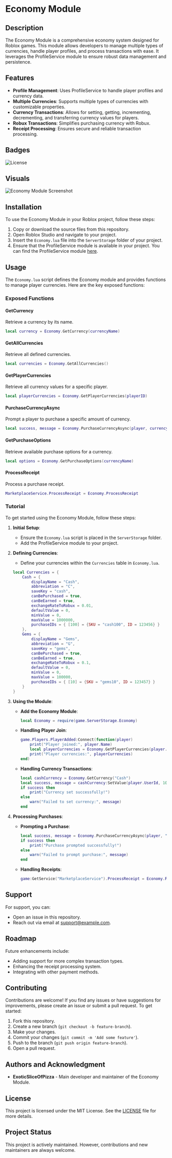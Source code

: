 # Economy Module

## Description
The Economy Module is a comprehensive economy system designed for Roblox games. This module allows developers to manage multiple types of currencies, handle player profiles, and process transactions with ease. It leverages the ProfileService module to ensure robust data management and persistence.

## Features
- **Profile Management**: Uses ProfileService to handle player profiles and currency data.
- **Multiple Currencies**: Supports multiple types of currencies with customizable properties.
- **Currency Transactions**: Allows for setting, getting, incrementing, decrementing, and transferring currency values for players.
- **Robux Transactions**: Simplifies purchasing currency with Robux.
- **Receipt Processing**: Ensures secure and reliable transaction processing.

## Badges
![License](LICENSE)

## Visuals
![Economy Module Screenshot](link-to-screenshot)

## Installation
To use the Economy Module in your Roblox project, follow these steps:

1. Copy or download the source files from this repository.
2. Open Roblox Studio and navigate to your project.
3. Insert the `Economy.lua` file into the `ServerStorage` folder of your project.
4. Ensure that the ProfileService module is available in your project. You can find the ProfileService module [here](https://devforum.roblox.com/t/profileservice-datastore-module/667805).

## Usage
The `Economy.lua` script defines the Economy module and provides functions to manage player currencies. Here are the key exposed functions:

### Exposed Functions

#### GetCurrency
Retrieve a currency by its name.
```lua
local currency = Economy.GetCurrency(currencyName)
```

#### GetAllCurrencies
Retrieve all defined currencies.
```lua
local currencies = Economy.GetAllCurrencies()
```

#### GetPlayerCurrencies
Retrieve all currency values for a specific player.
```lua
local playerCurrencies = Economy.GetPlayerCurrencies(playerID)
```

#### PurchaseCurrencyAsync
Prompt a player to purchase a specific amount of currency.
```lua
local success, message = Economy.PurchaseCurrencyAsync(player, currencyName, currencyAmount)
```

#### GetPurchaseOptions
Retrieve available purchase options for a currency.
```lua
local options = Economy.GetPurchaseOptions(currencyName)
```

#### ProcessReceipt
Process a purchase receipt.
```lua
MarketplaceService.ProcessReceipt = Economy.ProcessReceipt
```

### Tutorial

To get started using the Economy Module, follow these steps:

1. **Initial Setup**:
   - Ensure the `Economy.lua` script is placed in the `ServerStorage` folder.
   - Add the ProfileService module to your project.

2. **Defining Currencies**:
   - Define your currencies within the `Currencies` table in `Economy.lua`.
   ```lua
   local Currencies = {
       Cash = {
           displayName = "Cash",
           abbreviation = "C",
           saveKey = "cash",
           canBePurchased = true,
           canBeEarned = true,
           exchangeRateToRobux = 0.01,
           defaultValue = 0,
           minValue = 0,
           maxValue = 1000000,
           purchaseIDs = { [100] = {SKU = "cash100", ID = 123456} }
       },
       Gems = {
           displayName = "Gems",
           abbreviation = "G",
           saveKey = "gems",
           canBePurchased = true,
           canBeEarned = true,
           exchangeRateToRobux = 0.1,
           defaultValue = 0,
           minValue = 0,
           maxValue = 100000,
           purchaseIDs = { [10] = {SKU = "gems10", ID = 123457} }
       }
   }
   ```

3. **Using the Module**:
   - **Add the Economy Module**:
     ```lua
     local Economy = require(game.ServerStorage.Economy)
     ```

   - **Handling Player Join**:
     ```lua
     game.Players.PlayerAdded:Connect(function(player)
         print("Player joined:", player.Name)
         local playerCurrencies = Economy.GetPlayerCurrencies(player.UserId)
         print("Player currencies:", playerCurrencies)
     end)
     ```

   - **Handling Currency Transactions**:
     ```lua
     local cashCurrency = Economy.GetCurrency("Cash")
     local success, message = cashCurrency:SetValue(player.UserId, 1000, "Initial Cash Grant")
     if success then
         print("Currency set successfully!")
     else
         warn("Failed to set currency:", message)
     end
     ```

4. **Processing Purchases**:
   - **Prompting a Purchase**:
     ```lua
     local success, message = Economy.PurchaseCurrencyAsync(player, "Cash", 100)
     if success then
         print("Purchase prompted successfully!")
     else
         warn("Failed to prompt purchase:", message)
     end
     ```

   - **Handling Receipts**:
     ```lua
     game:GetService("MarketplaceService").ProcessReceipt = Economy.ProcessReceipt
     ```

## Support
For support, you can:
- Open an issue in this repository.
- Reach out via email at support@example.com.

## Roadmap
Future enhancements include:
- Adding support for more complex transaction types.
- Enhancing the receipt processing system.
- Integrating with other payment methods.

## Contributing
Contributions are welcome! If you find any issues or have suggestions for improvements, please create an issue or submit a pull request. To get started:
1. Fork this repository.
2. Create a new branch (`git checkout -b feature-branch`).
3. Make your changes.
4. Commit your changes (`git commit -m 'Add some feature'`).
5. Push to the branch (`git push origin feature-branch`).
6. Open a pull request.

## Authors and Acknowledgment
- **ExoticSliceOfPizza** - Main developer and maintainer of the Economy Module.

## License
This project is licensed under the MIT License. See the [LICENSE](https://github.com/PizzaLvr49/Economy-Module/blob/main/LICENSE) file for more details.

## Project Status
This project is actively maintained. However, contributions and new maintainers are always welcome.
